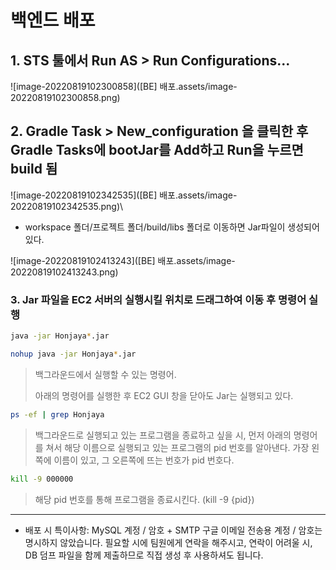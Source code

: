 # 백엔드 배포

## 1. STS 툴에서 Run AS >  Run Configurations...

![image-20220819102300858]([BE] 배포.assets/image-20220819102300858.png)

## 2. Gradle Task > New_configuration 을 클릭한 후 Gradle Tasks에 bootJar를 Add하고 Run을 누르면 build 됨

![image-20220819102342535]([BE] 배포.assets/image-20220819102342535.png)\

- workspace 폴더/프로젝트 폴더/build/libs 폴더로 이동하면 Jar파일이 생성되어 있다.

![image-20220819102413243]([BE] 배포.assets/image-20220819102413243.png)

### 3. Jar 파일을 EC2 서버의 실행시킬 위치로 드래그하여 이동 후 명령어 실행

```bash
java -jar Honjaya*.jar
```

```bash
nohup java -jar Honjaya*.jar
```

> 백그라운드에서 실행할 수 있는 명령어.
>
> 아래의 명령어를 실행한 후 EC2 GUI 창을 닫아도 Jar는 실행되고 있다.

```bash
ps -ef | grep Honjaya
```

> 백그라운드로 실행되고 있는 프로그램을 종료하고 싶을 시, 먼저 아래의 명령어를 쳐서 해당 이름으로 실행되고 있는 프로그램의 pid 번호를 알아낸다. 가장 왼쪽에 이름이 있고, 그 오른쪽에 뜨는 번호가 pid 번호다.

```bash
kill -9 000000
```

> 해당 pid 번호를 통해 프로그램을 종료시킨다. (kill -9 {pid})



---

- 배포 시 특이사항: MySQL 계정 / 암호 + SMTP 구글 이메일 전송용 계정 / 암호는 명시하지 않았습니다. 필요할 시에 팀원에게 연락을 해주시고, 연락이 어려울 시, DB 덤프 파일을 함께 제출하므로 직접 생성 후 사용하셔도 됩니다.